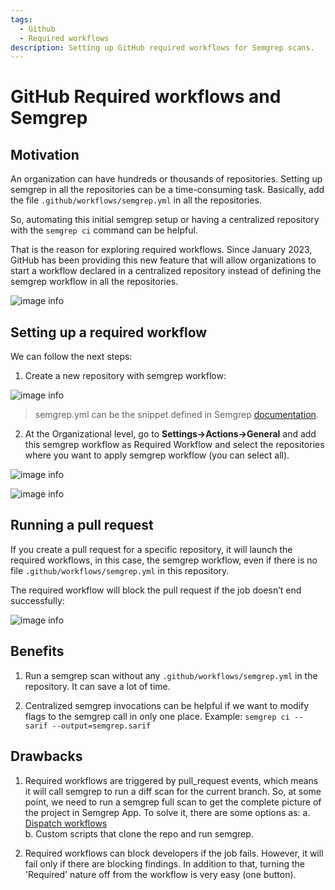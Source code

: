 ```yaml
---
tags:
  - Github
  - Required workflows
description: Setting up GitHub required workflows for Semgrep scans.
---
```


# GitHub Required workflows and Semgrep

## Motivation
An organization can have hundreds or thousands of repositories. Setting up semgrep in all the repositories can be a time-consuming task. Basically, add the file  `.github/workflows/semgrep.yml` in all the 
repositories.

So, automating this initial semgrep setup or having a centralized repository with the `semgrep ci` command can be helpful.

That is the reason for exploring required workflows. Since January 2023, GitHub has been providing this new feature that will allow organizations to start a workflow declared in a centralized repository 
instead of defining the semgrep workflow in all the repositories.

![image info](/img/kb/required-workflows-image-1.png)

## Setting up a required workflow

We can follow the next steps:

1.  Create a new repository with semgrep workflow:

![image info](/img/kb/required-workflows-image-2.png)

> semgrep.yml can be the snippet defined in Semgrep [documentation](https://semgrep.dev/docs/semgrep-ci/sample-ci-configs/#sample-github-actions-configuration-file).

2. At the Organizational level, go to **Settings->Actions->General** and add this semgrep workflow as Required Workflow and select the repositories where you want to apply semgrep workflow (you can select all).

![image info](/img/kb/required-workflows-image-3.png)

![image info](/img/kb/required-workflows-image-4.png)

## Running a pull request

If you create a pull request for a specific repository, it will launch the required workflows, in this case, the semgrep workflow, even if there is no file `.github/workflows/semgrep.yml` in this 
repository.

The required workflow will block the pull request if the job doesn’t end successfully:

![image info](/img/kb/required-workflows-image-5.png)

## Benefits

1.  Run a semgrep scan without any `.github/workflows/semgrep.yml` in the repository. It can save a lot of time.
    
2.  Centralized semgrep invocations can be helpful if we want to modify flags to the semgrep call in only one place. Example: `semgrep ci --sarif --output=semgrep.sarif`      

## Drawbacks

1.  Required workflows are triggered by pull_request events, which means it will call semgrep to run a diff scan for the current branch. So, at some point, we need to run a semgrep full scan to get the 
complete picture of the project in Semgrep App. To solve it, there are some options as:
a. [Dispatch workflows](https://github.blog/changelog/2020-07-06-github-actions-manual-triggers-with-workflow_dispatch/)    
b.  Custom scripts that clone the repo and run semgrep.
    
2.  Required workflows can block developers if the job fails. However, it will fail only if there are blocking findings. In addition to that, turning the 'Required' nature off from the workflow is very easy 
(one button).
